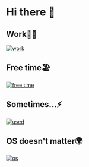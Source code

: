 # Hi there 👋

## Work👨‍💻
[![work](https://skillicons.dev/icons?i=gcp,terraform,ansible,bash,powershell,git,githubactions,vscode)](https://skillicons.dev)

## Free time🏖️ 
[![free time](https://skillicons.dev/icons?i=raspberrypi,python)](https://skillicons.dev)

## Sometimes...⚡

[![used](https://skillicons.dev/icons?i=html,css,docker,elasticsearch,grafana,mysql,sqlite)](https://skillicons.dev)

## OS doesn't matter🌍 
[![os](https://skillicons.dev/icons?i=windows,linux,apple)](https://skillicons.dev)
